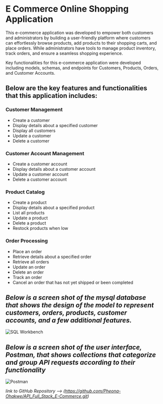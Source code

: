 # E Commerce Online Shopping Application 

This e-commerce application was developed to empower both customers and administrators by building a user-friendly platform where customers can effortlessly browse products, add products to their shopping carts, and place orders. While administrators have tools to manage product inventory, track orders, and ensure a seamless shopping experience.

Key functionalities for this e-commerce application were developed including models, schemas, and endpoints for Customers, Products, Orders, and Customer Accounts.

## **Below are the key features and functionalities that this application includes:**
### Customer Management
- Create a customer
- Display details about a specified customer
- Display all customers  
- Update a customer 
- Delete a customer 
### Customer Account Management 
- Create a customer account 
- Display details about a customer account 
- Update a customer account 
- Delete a customer account 
### Product Catalog 
- Create a product 
- Display details about a specified product
- List all products  
- Update a product 
- Delete a product 
- Restock products when low 
### Order Processing
- Place an order 
- Retrieve details about a specified order 
- Retrieve all orders 
- Update an order 
- Delete an order 
- Track an order 
- Cancel an order that has not yet shipped or been completed 



## *Below is a screen shot of the mysql database that shows the design of the model to represent customers, orders, products, customer accounts, and a few additional features.* 

![SQL Workbench]("./images/mySQLworkbench_online_shopping_project.png")



## *Below is a screen shot of the user interface, Postman, that shows collections that categorize and group API requests according to their functionality*

![Postman]("./images/postman_online_shopping_project.png")


*link to GitHub Repository --> (https://github.com/Pheona-Ohakwe/API_Full_Stack_E-Commerce.git)*